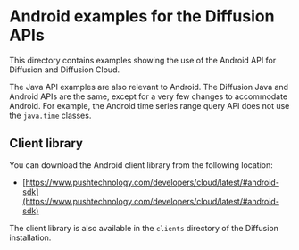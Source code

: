 # Android examples for the Diffusion APIs

This directory contains examples showing the use of the Android API
for Diffusion and Diffusion Cloud.

The Java API examples are also relevant to Android. The Diffusion Java and
Android APIs are the same, except for a very few changes to
accommodate Android. For example, the Android time series
range query API does not use the `java.time` classes.


## Client library


You can download the Android client library from the following location:

*   [https://www.pushtechnology.com/developers/cloud/latest/#android-sdk](https://www.pushtechnology.com/developers/cloud/latest/#android-sdk)

The client library is also available in the `clients` directory of the Diffusion installation.

